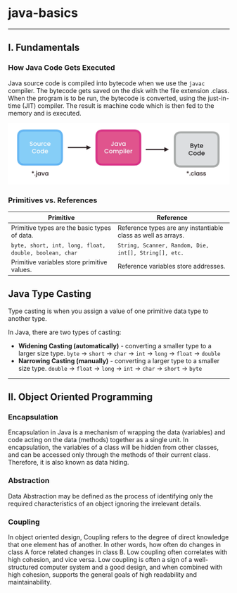 # java-basics
----

## I. Fundamentals

### How Java Code Gets Executed

Java source code is compiled into bytecode when we use the `javac` compiler. The bytecode gets saved on the disk with the file extension .class. When the program is to be run, the bytecode is converted, using the just-in-time (JIT) compiler. The result is machine code which is then fed to the memory and is executed.

![](images/HowJavaCodeGetsExecuted.png)

### Primitives vs. References

Primitive | Reference
--- | ---
Primitive types are the basic types of data. | Reference types are any instantiable class as well as arrays.
`byte, short, int, long, float, double, boolean, char` | `String, Scanner, Random, Die, int[], String[], etc.`
Primitive variables store primitive values. | Reference variables store addresses.

## Java Type Casting

Type casting is when you assign a value of one primitive data type to another type.

In Java, there are two types of casting:
* **Widening Casting (automatically)** - converting a smaller type to a larger size type.
`byte` -> `short` -> `char` -> `int` -> `long` -> `float` -> `double`
* **Narrowing Casting (manually)** - converting a larger type to a smaller size type.
`double` -> `float` -> `long` -> `int` -> `char` -> `short` -> `byte`


----
## II. Object Oriented Programming

### Encapsulation

Encapsulation in Java is a mechanism of wrapping the data (variables) and code acting on the data (methods) together as a single unit. In encapsulation, the variables of a class will be hidden from other classes, and can be accessed only through the methods of their current class. Therefore, it is also known as data hiding.

### Abstraction

Data Abstraction may be defined as the process of identifying only the required characteristics of an object ignoring the irrelevant details.

### Coupling

In object oriented design, Coupling refers to the degree of direct knowledge that one element has of another. In other words, how often do changes in class A force related changes in class B.
Low coupling often correlates with high cohesion, and vice versa. Low coupling is often a sign of a well-structured computer system and a good design, and when combined with high cohesion, supports the general goals of high readability and maintainability.
